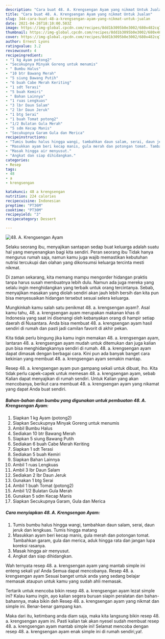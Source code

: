 ```yaml
---
description: "Cara buat 48. A. Krengsengan Ayam yang nikmat Untuk Jualan"
title: "Cara buat 48. A. Krengsengan Ayam yang nikmat Untuk Jualan"
slug: 344-cara-buat-48-a-krengsengan-ayam-yang-nikmat-untuk-jualan
date: 2021-04-26T18:10:00.503Z
image: https://img-global.cpcdn.com/recipes/8dd1b3095b0e3002/680x482cq70/48-a-krengsengan-ayam-foto-resep-utama.jpg
thumbnail: https://img-global.cpcdn.com/recipes/8dd1b3095b0e3002/680x482cq70/48-a-krengsengan-ayam-foto-resep-utama.jpg
cover: https://img-global.cpcdn.com/recipes/8dd1b3095b0e3002/680x482cq70/48-a-krengsengan-ayam-foto-resep-utama.jpg
author: Ernest Lyons
ratingvalue: 3.2
reviewcount: 4
recipeingredient:
- "1 kg Ayam potong2"
- "Secukupnya Minyak Goreng untuk menumis"
- " Bumbu Halus"
- "10 btr Bawang Merah"
- "5 siung Bawang Putih"
- "6 buah Cabe Merah Keriting"
- "1 sdt Terasi"
- "5 buah Kemiri"
- " Bahan Lainnya"
- "1 ruas Lengkuas"
- "3 lbr Daun Salam"
- "2 lbr Daun Jeruk"
- "1 btg Serai"
- "1 buah Tomat potong2"
- "1/2 Bulatan Gula Merah"
- "5 sdm Kecap Manis"
- "Secukupnya Garam Gula dan Merica"
recipeinstructions:
- "Tumis bumbu halus hingga wangi, tambahkan daun salam, serai, daun jeruk dan lengkuas. Tumis hingga matang"
- "Masukkan ayam beri kecap manis, gula merah dan potongan tomat. Tambahkan garam, gula dan merica, aduk hingga rata dan jangan lupa koreksi rasanya."
- "Masak hingga air menyusut."
- "Angkat dan siap dihidangkan."
categories:
- Resep
tags:
- 48
- a
- krengsengan

katakunci: 48 a krengsengan 
nutrition: 224 calories
recipecuisine: Indonesian
preptime: "PT36M"
cooktime: "PT30M"
recipeyield: "3"
recipecategory: Dessert

---
```



![48. A. Krengsengan Ayam](https://img-global.cpcdn.com/recipes/8dd1b3095b0e3002/680x482cq70/48-a-krengsengan-ayam-foto-resep-utama.jpg)

Selaku seorang ibu, menyajikan santapan sedap buat keluarga adalah suatu hal yang menyenangkan bagi kita sendiri. Peran seorang ibu Tidak hanya mengurus rumah saja, namun kamu juga wajib memastikan kebutuhan nutrisi tercukupi dan olahan yang dikonsumsi keluarga tercinta mesti nikmat.

Di zaman  sekarang, kita memang mampu mengorder hidangan praktis tanpa harus susah membuatnya lebih dulu. Namun ada juga mereka yang selalu ingin menghidangkan yang terbaik untuk orang tercintanya. Sebab, menyajikan masakan yang diolah sendiri akan jauh lebih bersih dan kita pun bisa menyesuaikan hidangan tersebut sesuai selera keluarga. 



Mungkinkah kamu salah satu penikmat 48. a. krengsengan ayam?. Asal kamu tahu, 48. a. krengsengan ayam merupakan makanan khas di Indonesia yang saat ini disenangi oleh kebanyakan orang di hampir setiap daerah di Nusantara. Anda bisa membuat 48. a. krengsengan ayam hasil sendiri di rumah dan pasti jadi camilan favorit di akhir pekan.

Kita tidak perlu bingung jika kamu ingin memakan 48. a. krengsengan ayam, lantaran 48. a. krengsengan ayam mudah untuk ditemukan dan juga kalian pun bisa menghidangkannya sendiri di rumah. 48. a. krengsengan ayam dapat dimasak dengan berbagai cara. Kini pun ada banyak banget cara kekinian yang membuat 48. a. krengsengan ayam semakin mantap.

Resep 48. a. krengsengan ayam pun gampang sekali untuk dibuat, lho. Kita tidak perlu capek-capek untuk memesan 48. a. krengsengan ayam, sebab Kalian dapat menyajikan di rumah sendiri. Untuk Kalian yang akan mencobanya, berikut cara membuat 48. a. krengsengan ayam yang nikamat yang dapat Anda buat sendiri.

<!--inarticleads1-->

##### Bahan-bahan dan bumbu yang digunakan untuk pembuatan 48. A. Krengsengan Ayam:

1. Siapkan 1 kg Ayam (potong2)
1. Siapkan Secukupnya Minyak Goreng untuk menumis
1. Ambil  Bumbu Halus
1. Sediakan 10 btr Bawang Merah
1. Siapkan 5 siung Bawang Putih
1. Sediakan 6 buah Cabe Merah Keriting
1. Siapkan 1 sdt Terasi
1. Sediakan 5 buah Kemiri
1. Siapkan  Bahan Lainnya
1. Ambil 1 ruas Lengkuas
1. Ambil 3 lbr Daun Salam
1. Sediakan 2 lbr Daun Jeruk
1. Gunakan 1 btg Serai
1. Ambil 1 buah Tomat (potong2)
1. Ambil 1/2 Bulatan Gula Merah
1. Gunakan 5 sdm Kecap Manis
1. Siapkan Secukupnya Garam, Gula dan Merica




<!--inarticleads2-->

##### Cara menyiapkan 48. A. Krengsengan Ayam:

1. Tumis bumbu halus hingga wangi, tambahkan daun salam, serai, daun jeruk dan lengkuas. Tumis hingga matang
1. Masukkan ayam beri kecap manis, gula merah dan potongan tomat. Tambahkan garam, gula dan merica, aduk hingga rata dan jangan lupa koreksi rasanya.
1. Masak hingga air menyusut.
1. Angkat dan siap dihidangkan.




Wah ternyata resep 48. a. krengsengan ayam yang mantab simple ini enteng sekali ya! Anda Semua dapat mencobanya. Resep 48. a. krengsengan ayam Sesuai banget untuk anda yang sedang belajar memasak ataupun untuk kamu yang sudah ahli memasak.

Tertarik untuk mencoba bikin resep 48. a. krengsengan ayam lezat simple ini? Kalau kamu ingin, ayo kalian segera buruan siapin peralatan dan bahan-bahannya, maka bikin deh Resep 48. a. krengsengan ayam yang nikmat dan simple ini. Benar-benar gampang kan. 

Maka dari itu, ketimbang anda diam saja, maka kita langsung bikin resep 48. a. krengsengan ayam ini. Pasti kalian tak akan nyesel sudah membuat resep 48. a. krengsengan ayam mantab simple ini! Selamat mencoba dengan resep 48. a. krengsengan ayam enak simple ini di rumah sendiri,ya!.

